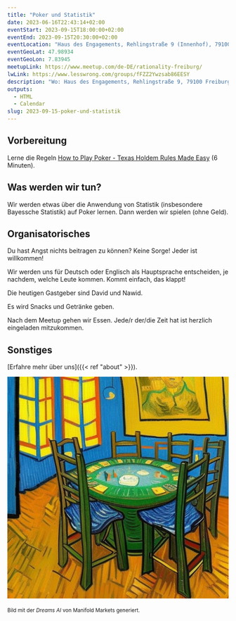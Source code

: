 ```yaml
---
title: "Poker und Statistik"
date: 2023-06-16T22:43:14+02:00
eventStart: 2023-09-15T18:00:00+02:00
eventEnd: 2023-09-15T20:30:00+02:00
eventLocation: "Haus des Engagements, Rehlingstraße 9 (Innenhof), 79100 Freiburg"
eventGeoLat: 47.98934
eventGeoLon: 7.83945
meetupLink: https://www.meetup.com/de-DE/rationality-freiburg/
lwLink: https://www.lesswrong.com/groups/fFZZ2Ywzsab86EESY
description: "Wo: Haus des Engagements, Rehlingstraße 9, 79100 Freiburg. Wann: Freitag, 15. September 2023 um 18:00 Uhr MESZ."
outputs:
  - HTML
  - Calendar
slug: 2023-09-15-poker-und-statistik
---
```


## Vorbereitung

Lerne die Regeln [How to Play Poker - Texas Holdem Rules Made
Easy](https://www.youtube.com/watch?v=GAoR9ji8D6A) (6 Minuten).


## Was werden wir tun?

Wir werden etwas über die Anwendung von Statistik (insbesondere Bayessche
Statistik) auf Poker lernen. Dann werden wir spielen (ohne Geld).


## Organisatorisches

Du hast Angst nichts beitragen zu können? Keine Sorge! Jeder ist willkommen!

Wir werden uns für Deutsch oder Englisch als Hauptsprache entscheiden, je
nachdem, welche Leute kommen. Kommt einfach, das klappt!

Die heutigen Gastgeber sind David und Nawid.

Es wird Snacks und Getränke geben.

Nach dem Meetup gehen wir Essen. Jede/r der/die Zeit hat ist herzlich
eingeladen mitzukommen.


## Sonstiges

[Erfahre mehr über uns]({{< ref "about" >}}).

![Beschreibung](cover.png "Beschreibung")

<small>Bild mit der _Dreams AI_ von Manifold Markets generiert.</small>
